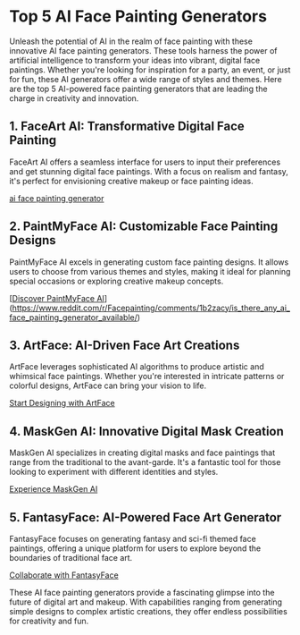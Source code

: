 # Top 5 AI Face Painting Generators

Unleash the potential of AI in the realm of face painting with these innovative AI face painting generators. These tools harness the power of artificial intelligence to transform your ideas into vibrant, digital face paintings. Whether you're looking for inspiration for a party, an event, or just for fun, these AI generators offer a wide range of styles and themes. Here are the top 5 AI-powered face painting generators that are leading the charge in creativity and innovation.

## 1. FaceArt AI: Transformative Digital Face Painting

FaceArt AI offers a seamless interface for users to input their preferences and get stunning digital face paintings. With a focus on realism and fantasy, it's perfect for envisioning creative makeup or face painting ideas.

[ai face painting generator]([https://aitattoomax.com/](https://aifaceart.com/))

## 2. PaintMyFace AI: Customizable Face Painting Designs

PaintMyFace AI excels in generating custom face painting designs. It allows users to choose from various themes and styles, making it ideal for planning special occasions or exploring creative makeup concepts.

[[Discover PaintMyFace AI](https://tattoosandmore.carrd.co/)](https://www.reddit.com/r/Facepainting/comments/1b2zacy/is_there_any_ai_face_painting_generator_available/)

## 3. ArtFace: AI-Driven Face Art Creations

ArtFace leverages sophisticated AI algorithms to produce artistic and whimsical face paintings. Whether you're interested in intricate patterns or colorful designs, ArtFace can bring your vision to life.

[Start Designing with ArtFace]([https://chat.openai.com/g/g-UeXTVhS1S-ai-tattoo-generator](https://chat.openai.com/g/g-j5JdPE5i8-ai-face-art-face-painting-generator))

## 4. MaskGen AI: Innovative Digital Mask Creation

MaskGen AI specializes in creating digital masks and face paintings that range from the traditional to the avant-garde. It's a fantastic tool for those looking to experiment with different identities and styles.

[Experience MaskGen AI](https://aitattoomax.com/)

## 5. FantasyFace: AI-Powered Face Art Generator

FantasyFace focuses on generating fantasy and sci-fi themed face paintings, offering a unique platform for users to explore beyond the boundaries of traditional face art.

[Collaborate with FantasyFace](https://tattoosandmore.carrd.co/)

These AI face painting generators provide a fascinating glimpse into the future of digital art and makeup. With capabilities ranging from generating simple designs to complex artistic creations, they offer endless possibilities for creativity and fun.
